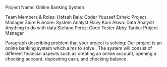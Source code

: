 Project Name: Online Banking System

Team Members & Roles:
Hafsah Bala: Coder
Youssef Eshak: Project Manager
Zaire Fulmore: System Analyst
Flavy Kum Akwa: Data Analyst/ Anything to do with data
Stefano Perez: Code Tester
Abby Tariku: Project Manager

Paragraph describing problem that your project is solving:
Our project is an online banking system which aims to solve . The system will consist of different financial aspects such as creating an online account, opening a checking account, depositing cash, and checking balance.
